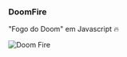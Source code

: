 ### DoomFire
"Fogo do Doom" em Javascript :fire:

![Doom Fire](https://github.com/Robson256/DoomFire/blob/master/doomfire.gif)
